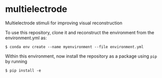 # multielectrode
Multielectrode stimuli for improving visual reconstruction

To use this repository, clone it and reconstruct the environment from the environment.yml as:

`$ conda env create --name myenvironment --file environment.yml`

Within this environment, now install the repository as a package using `pip` by running

`$ pip install -e`
